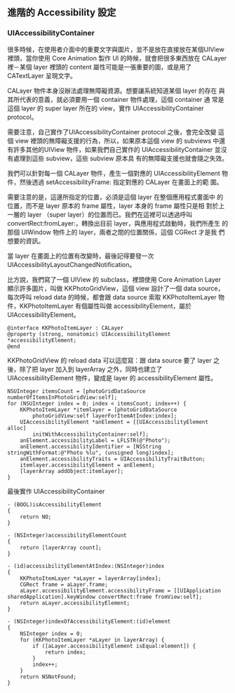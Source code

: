 進階的 Accessibility 設定
-----------------------

### UIAccessibilityContainer

很多時候，在使用者介面中的重要文字與圖片，並不是放在直接放在某個UIView
裡頭，當你使用 Core Animation 製作 UI 的時候，就會把很多東西放在
CALayer 裡－某個 layer 裡頭的 content 屬性可能是一張重要的圖，或是用了
CATextLayer 呈現文字。

CALayer 物件本身沒辦法處理無障礙資源。想要讓系統知道某個 layer 的存在
與其所代表的意義，就必須要用一個 container 物件處理，這個 container 通
常是這個 layer 的 super layer 所在的 view，實作
UIAccessibilityContainer protocol。

需要注意，自己實作了UIAccessibilityContainer protocol 之後，會完全改變
這個 view 裡頭的無障礙支援的行為，所以，如果原本這個 view 的 subviews
中還有許多其他的UIView 物件，如果我們自己實作的
UIAccessibilityContainer 並沒有處理到這些 subview，這些 subview 原本具
有的無障礙支援也就會隨之失效。

我們可以針對每一個 CALayer 物件，產生一個對應的 UIAccessibilityElement
物件，然後透過 setAccessibilityFrame: 指定對應的 CALayer 在畫面上的範
圍。

需要注意的是，這邊所指定的位置，必須是這個 layer 在整個應用程式畫面中
的位置，而不是 layer 原本的 frame 屬性，layer 本身的 frame 屬性只是相
對於上一層的 layer （super layer）的位置而已。我們在這裡可以透過呼叫
convertRect:fromLayer:，轉換出目前 layer，與應用程式啟動時，我們所產生
的那個 UIWindow 物件上的 layer，兩者之間的位置關係，這個 CGRect 才是我
們想要的資訊。

當 layer 在畫面上的位置有改變時，最後記得要發一次
UIAccessibilityLayoutChangedNotification。

比方說，我們寫了一個 UIView 的 subclass，裡頭使用 Core Animation Layer
顯示許多圖片，叫做 KKPhotoGridView，這個 view 設計了一個 data source，
每次呼叫 reload data 的時候，都會跟 data source 索取 KKPhotoItemLayer
物件，KKPhotoItemLayer 有個屬性叫做 accessibilityElement，屬於
UIAccessibilityElement。

```
@interface KKPhotoItemLayer : CALayer
@property (strong, nonatomic) UIAccessibilityElement *accessibilityElement;
@end
```

KKPhotoGridView 的 reload data 可以這麼寫：跟 data source 要了 layer
之後，除了把 layer 加入到 layerArray 之外，同時也建立了
UIAccessibilityElement 物件，變成是 layer 的 accessibilityElement 屬性。

```
NSUInteger itemsCount = [photoGridDataSource numberOfItemsInPhotoGridView:self];
for (NSUInteger index = 0; index < itemsCount; index++) {
	KKPhotoItemLayer *itemlayer = [photoGridDataSource
		photoGridView:self layerForItemAtIndex:index];
	UIAccessibilityElement *anElement = [[UIAccessibilityElement alloc]
		initWithAccessibilityContainer:self];
	anElement.accessibilityLabel = LFLSTR(@"Photo");
	anElement.accessibilityIdentifier = [NSString stringWithFormat:@"Photo %lu", (unsigned long)index];
	anElement.accessibilityTraits = UIAccessibilityTraitButton;
	itemlayer.accessibilityElement = anElement;
	[layerArray addObject:itemlayer];
}
```

最後實作 UIAccessibilityContainer

``` objc
- (BOOL)isAccessibilityElement
{
	return NO;
}

- (NSInteger)accessibilityElementCount
{
	return [layerArray count];
}

- (id)accessibilityElementAtIndex:(NSInteger)index
{
	KKPhotoItemLayer *aLayer = layerArray[index];
	CGRect frame = aLayer.frame;
	aLayer.accessibilityElement.accessibilityFrame = [[UIApplication sharedApplication].keyWindow convertRect:frame fromView:self];
	return aLayer.accessibilityElement;
}

- (NSInteger)indexOfAccessibilityElement:(id)element
{
	NSInteger index = 0;
	for (KKPhotoItemLayer *aLayer in layerArray) {
		if ([aLayer.accessibilityElement isEqual:element]) {
			return index;
		}
		index++;
	}
	return NSNotFound;
}
```
